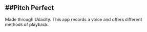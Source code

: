 ##Pitch Perfect
----
Made through Udacity. This app records a voice and offers different methods of playback.
